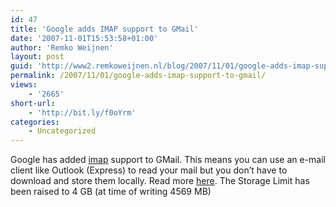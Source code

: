 ```yaml
---
id: 47
title: 'Google adds IMAP support to GMail'
date: '2007-11-01T15:53:58+01:00'
author: 'Remko Weijnen'
layout: post
guid: 'http://www2.remkoweijnen.nl/blog/2007/11/01/google-adds-imap-support-to-gmail/'
permalink: /2007/11/01/google-adds-imap-support-to-gmail/
views:
    - '2665'
short-url:
    - 'http://bit.ly/f0oYrm'
categories:
    - Uncategorized
---
```


Google has added [imap](http://en.wikipedia.org/wiki/Imap "Wikipedia.org -- Internet Message Access Protocol") support to GMail. This means you can use an e-mail client like Outlook (Express) to read your mail but you don’t have to download and store them locally. Read more [here](http://mail.google.com/support/bin/answer.py?ctx=gmail&hl=en&answer=75725). The Storage Limit has been raised to 4 GB (at time of writing 4569 MB)